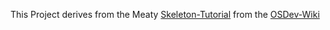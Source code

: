 This Project derives from the Meaty [Skeleton-Tutorial](https://wiki.osdev.org/Meaty_Skeleton) from the [OSDev-Wiki](https://wiki.osdev.org/)
